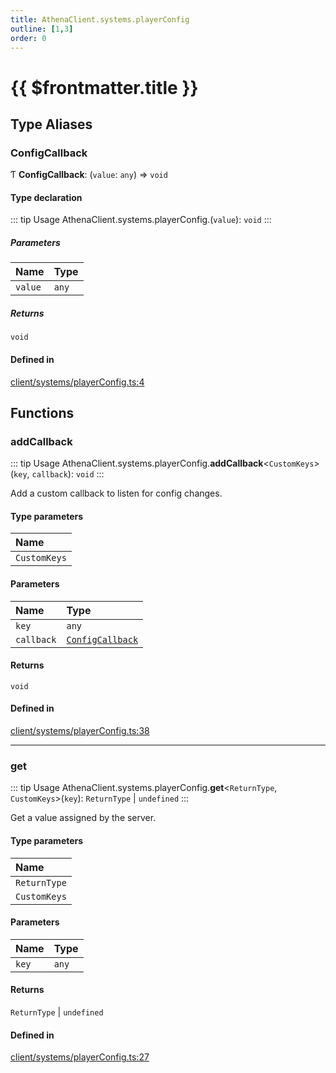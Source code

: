 ```yaml
---
title: AthenaClient.systems.playerConfig
outline: [1,3]
order: 0
---
```


# {{ $frontmatter.title }}


## Type Aliases

### ConfigCallback

Ƭ **ConfigCallback**: (`value`: `any`) => `void`

#### Type declaration

::: tip Usage
AthenaClient.systems.playerConfig.(`value`): `void`
:::

##### Parameters

| Name | Type |
| :------ | :------ |
| `value` | `any` |

##### Returns

`void`

#### Defined in

[client/systems/playerConfig.ts:4](https://github.com/Stuyk/altv-athena/blob/a06179b/src/core/client/systems/playerConfig.ts#L4)

## Functions

### addCallback

::: tip Usage
AthenaClient.systems.playerConfig.**addCallback**<`CustomKeys`\>(`key`, `callback`): `void`
:::

Add a custom callback to listen for config changes.

#### Type parameters

| Name |
| :------ |
| `CustomKeys` |

#### Parameters

| Name | Type |
| :------ | :------ |
| `key` | `any` |
| `callback` | [`ConfigCallback`](client_systems_playerConfig.md#ConfigCallback) |

#### Returns

`void`

#### Defined in

[client/systems/playerConfig.ts:38](https://github.com/Stuyk/altv-athena/blob/a06179b/src/core/client/systems/playerConfig.ts#L38)

___

### get

::: tip Usage
AthenaClient.systems.playerConfig.**get**<`ReturnType`, `CustomKeys`\>(`key`): `ReturnType` \| `undefined`
:::

Get a value assigned by the server.

#### Type parameters

| Name |
| :------ |
| `ReturnType` |
| `CustomKeys` |

#### Parameters

| Name | Type |
| :------ | :------ |
| `key` | `any` |

#### Returns

`ReturnType` \| `undefined`

#### Defined in

[client/systems/playerConfig.ts:27](https://github.com/Stuyk/altv-athena/blob/a06179b/src/core/client/systems/playerConfig.ts#L27)

